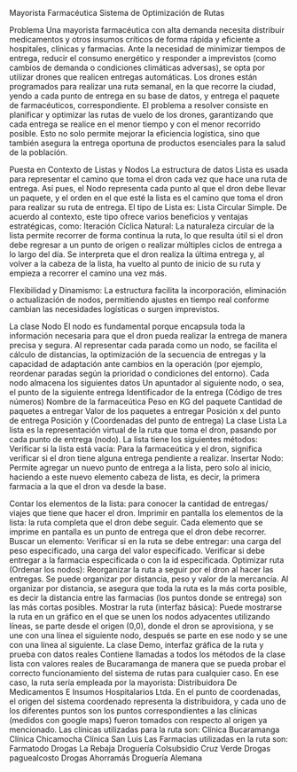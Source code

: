 Mayorista Farmacéutica
Sistema de Optimización de Rutas

Problema
Una mayorista farmacéutica con alta demanda necesita distribuir medicamentos y otros insumos críticos de forma rápida y eficiente a hospitales, clínicas y farmacias. Ante la necesidad de minimizar tiempos de entrega, reducir el consumo energético y responder a imprevistos (como cambios de demanda o condiciones climáticas adversas), se opta por utilizar drones que realicen entregas automáticas.
Los drones están programados para realizar una ruta semanal, en la que recorre la ciudad, yendo a cada punto de entrega en su base de datos, y entrega el paquete de farmacéuticos, correspondiente. 
El problema a resolver consiste en planificar y optimizar las rutas de vuelo de los drones, garantizando que cada entrega se realice en el menor tiempo y con el menor recorrido posible. Esto no solo permite mejorar la eficiencia logística, sino que también asegura la entrega oportuna de productos esenciales para la salud de la población.

Puesta en Contexto de Listas y Nodos
La estructura de datos Lista es usada para representar el camino que toma el dron cada vez que hace una ruta de entrega. Así pues, el Nodo representa cada punto al que el dron debe llevar un paquete, y el orden en el que esté la lista es el camino que toma el dron para realizar su ruta de entrega.
El tipo de Lista es: Lista Circular Simple. De acuerdo al contexto, este tipo ofrece varios beneficios y ventajas estratégicas, como:
Iteración Cíclica Natural:
 La naturaleza circular de la lista permite recorrer de forma continua la ruta, lo que resulta útil si el dron debe regresar a un punto de origen o realizar múltiples ciclos de entrega a lo largo del día. Se interpreta que el dron realiza la última entrega y, al volver a la cabeza de la lista, ha vuelto al punto de inicio de su ruta y empieza a recorrer el camino una vez más.


Flexibilidad y Dinamismo:
 La estructura facilita la incorporación, eliminación o actualización de nodos, permitiendo ajustes en tiempo real conforme cambian las necesidades logísticas o surgen imprevistos.

La clase Nodo
El nodo es fundamental porque encapsula toda la información necesaria para que el dron pueda realizar la entrega de manera precisa y segura. Al representar cada parada como un nodo, se facilita el cálculo de distancias, la optimización de la secuencia de entregas y la capacidad de adaptación ante cambios en la operación (por ejemplo, reordenar paradas según la prioridad o condiciones del entorno).
Cada nodo almacena los siguientes datos 
Un apuntador al siguiente nodo, o sea, el punto de la siguiente entrega
Identificador de la entrega (Código de tres números)
Nombre de la farmaceútica
Peso en KG del paquete
Cantidad de paquetes a entregar
Valor de los paquetes a entregar
Posición x del punto de entrega
Posición y (Coordenadas del punto de entrega)
La clase Lista
La lista es la representación virtual de la ruta que toma el dron,  pasando por cada punto de entrega (nodo).
La lista tiene los siguientes métodos:
Verificar si la lista está vacía: Para la farmaceútica y el dron, significa verificar si el dron tiene alguna entrega pendiente a realizar.
Insertar Nodo: Permite agregar un nuevo punto de entrega a la lista, pero solo al inicio, haciendo a este nuevo elemento cabeza de lista, es decir, la primera farmacia a la que el dron va desde la base.

Contar los elementos de la lista: para conocer la cantidad de entregas/ viajes que tiene que hacer el dron.
Imprimir en pantalla los elementos de la lista:  la ruta completa que el dron debe seguir. Cada elemento que se imprime en pantalla es un punto de entrega que el dron debe recorrer.
Buscar un elemento: Verificar si en la ruta se debe entregar: una carga del peso especificado, una carga del valor especificado. Verificar si debe entregar a la farmacia especificada o con la id especificada.
Optimizar ruta (Ordenar los nodos): Reorganizar la ruta a seguir por el dron al hacer las entregas. Se puede organizar por distancia, peso y valor de la mercancía. Al organizar por distancia, se asegura que toda la ruta es la más corta posible, es decir la distancia entre las farmacias (los puntos donde se entrega) son las más cortas posibles.
Mostrar la ruta (interfaz básica): Puede mostrarse la ruta en un gráfico en el que se unen los nodos adyacentes utilizando líneas, se parte desde el origen (0,0), donde el dron se aprovisiona, y se une con una línea el siguiente nodo, después se parte en ese nodo y se une con una línea al siguiente.
La clase Demo, interfaz gráfica de la ruta y prueba con datos reales
Contiene llamadas a todos los métodos de la clase lista con valores reales de Bucaramanga de manera que se pueda probar el correcto funcionamiento del sistema de rutas para cualquier caso.
En ese caso, la ruta sería empleada por la mayorista: Distribuidora De Medicamentos E Insumos Hospitalarios Ltda. En el punto de coordenadas, el origen del sistema coordenado representa la distribuidora, y cada uno de los diferentes puntos son los puntos correspondientes a las clínicas (medidos con google maps) fueron tomados con respecto al origen ya mencionado.
Las clínicas utilizadas para la ruta son:
Clínica Bucaramanga
Clínica Chicamocha
Clínica San Luis
Las Farmacias utilizadas en la ruta son:
Farmatodo
Drogas La Rebaja
Droguería Colsubsidio
Cruz Verde
Drogas paguealcosto
Drogas Ahorramás
Droguería Alemana


